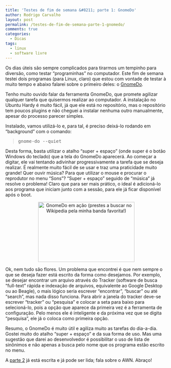 ```yaml
---
title: 'Testes de fim de semana &#8211; parte 1: GnomeDo'
author: Rodrigo Carvalho
layout: post
permalink: /testes-de-fim-de-semana-parte-1-gnomedo/
comments: true
categories:
  - Dicas
tags:
  - linux
  - software livre
---
```

Os dias úteis são sempre complicados para tirarmos um tempinho para diversão, como testar &#8220;programinhas&#8221; no computador. Este fim de semana testei dois programas (para Linux, claro) que estou com vontade de testar à muito tempo e abaixo falarei sobre o primeiro deles: o <a href="https://wiki.ubuntu.com/GnomeDo" target="_blank">GnomeDo</a>.

Tenho muito ouvido falar da ferramenta GnomeDo, que promete agilizar qualquer tarefa que quisermos realizar ao computador. A instalação no Ubuntu Hardy é muito fácil, já que ele está no repositório, mas o repositório tem poucos plugins e não cheguei a instalar nenhuma outro manualmente, apesar do processo parecer simples.

Instalado, vamos utilizá-lo e, para tal, é preciso deixá-lo rodando em &#8220;background&#8221; com o comando:

> <pre>gnome-do --quiet</pre>

Desta forma, basta utilizar o atalho &#8220;super + espaço&#8221; (onde super é o botão Windows do teclado) que a tela do GnomeDo aparecerá. Ao começar a digitar, ele vai tentando adivinhar progressivamente a tarefa que se deseja realizar. É realmente muito fácil de se usar e traz uma praticidade muito grande! Quer ouvir música? Para que utilizar o mouse e procurar o reprodutor no menu &#8220;Sons&#8221;? &#8220;Super + espaço&#8221; seguido de &#8220;música&#8221; já resolve o problema! Claro que para ser mais prático, o ideal é adicioná-lo aos programa que iniciam junto com a sessão, para ele já ficar disponível após o boot.

<p style="text-align:center;">
  <a href="http://rcarvalho.files.wordpress.com/2008/05/gnomedo.png"><img class="size-medium wp-image-9" src="http://rcarvalho.files.wordpress.com/2008/05/gnomedo.png?w=300" alt="GnomeDo em ação (prestes a buscar no Wikipedia pela minha banda favorita!)" width="300" height="187" /></a>
</p>

Ok, nem tudo são flores. Um problema que encontrei é que nem sempre o que se deseja fazer está escrito da forma como desejamos. Por exemplo, se desejar encontrar um arquivo através do Tracker (software de busca &#8220;full-text&#8221; rápida e indexação de arquivos, equivalente ao Google Desktop ou ao Beagle), o mais lógico seria escrever &#8220;encontrar&#8221;, &#8220;buscar&#8221; ou até &#8220;search&#8221;, mas nada disso funciona. Para abrir a janela do tracker deve-se escrever &#8220;tracker&#8221; ou &#8220;pesquisa&#8221; e colocar a seta para baixo para selecioná-lo, pois a opção que aparece da primeira vez é a ferramenta de configuração. Pelo menos ele é inteligente e da próxima vez que se digita &#8220;pesquisa&#8221;, ele já o coloca como primeira opção.

Resumo, o GnomeDo é muito útil e agiliza muito as tarefas do dia-a-dia. Gostei muito do atalho &#8220;super + espaço&#8221; e da sua forma de uso. Mas uma sugestão que darei ao desenvolvedor é possibilitar o uso de lista de sinônimos e não apenas a busca pelo nome que os programa estão escrito no menu.

A [parte 2][1] já está escrita e já pode ser lida; fala sobre o AWN. Abraço!

 [1]: /testes-de-fim-de-semana-parte-2-awn/
